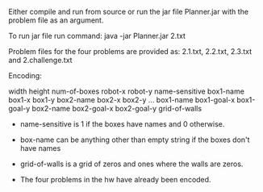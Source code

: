 Either compile and run from source or run the jar file Planner.jar with
the problem file as an argument.

To run jar file run command:
  java -jar Planner.jar 2.txt

Problem files for the four problems are provided as:
  2.1.txt, 2.2.txt, 2.3.txt and 2.challenge.txt

Encoding:

width height num-of-boxes
robot-x robot-y name-sensitive
box1-name box1-x box1-y
box2-name box2-x box2-y
...
box1-name box1-goal-x box1-goal-y
box2-name box2-goal-x box2-goal-y
grid-of-walls


 - name-sensitive is 1 if the boxes have names and 0 otherwise.

 - box-name can be anything other than empty string if the boxes don't have names

 - grid-of-walls is a grid of zeros and ones where the walls are zeros. 

 - The four problems in the hw have already been encoded.
